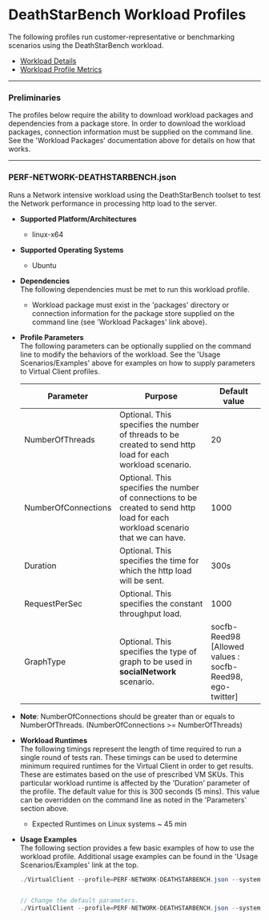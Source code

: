 ﻿# DeathStarBench Workload Profiles
The following profiles run customer-representative or benchmarking scenarios using the DeathStarBench workload.  

* [Workload Details](./DeathStarBench.md)  
* [Workload Profile Metrics](./DeathStarBenchMetrics.md)  


-----------------------------------------------------------------------

### Preliminaries
The profiles below require the ability to download workload packages and dependencies from a package store. In order to download the workload packages, connection information 
must be supplied on the command line. See the 'Workload Packages' documentation above for details on how that works.

-----------------------------------------------------------------------

### PERF-NETWORK-DEATHSTARBENCH.json
Runs a Network intensive workload using the DeathStarBench toolset to test the Network performance in processing http load to the server.

* **Supported Platform/Architectures**
  * linux-x64

* **Supported Operating Systems**
   * Ubuntu

* **Dependencies**  
  The following dependencies must be met to run this workload profile.

  * Workload package must exist in the 'packages' directory or connection information for the package store supplied on the command line (see 'Workload Packages' link above).

* **Profile Parameters**  
  The following parameters can be optionally supplied on the command line to modify the behaviors of the workload. See the 'Usage Scenarios/Examples' above for examples on how to supply parameters to 
  Virtual Client profiles.

  | Parameter                 | Purpose                                                                         | Default value |
  |---------------------------|---------------------------------------------------------------------------------|---------------|
  | NumberOfThreads           | Optional. This specifies the number of threads to be created to send http load for each workload scenario. | 20
  | NumberOfConnections        | Optional. This specifies the number of connections to be created to send http load for each workload scenario that we can have. | 1000
  | Duration                   | Optional. This specifies the time for which the http load will be sent. | 300s
  | RequestPerSec          | Optional. This specifies the constant throughput load. | 1000 
  | GraphType           | Optional. This specifies the type of graph to be used in **socialNetwork** scenario. | socfb-Reed98 [Allowed values : socfb-Reed98, ego-twitter] |

* **Note**: NumberOfConnections should be greater than or equals to NumberOfThreads. (NumberOfConnections >= NumberOfThreads) 


* **Workload Runtimes**  
  The following timings represent the length of time required to run a single round of tests ran. These timings can be used to determine
  minimum required runtimes for the Virtual Client in order to get results. These are estimates based on the use of prescribed VM SKUs.
  This particular workload runtime is affected by the 'Duration' parameter of the  profile. The default value for this
  is 300 seconds (5 mins). This value can be overridden on the command line as noted in the 'Parameters' section above.

  * Expected Runtimes on Linux systems ~ 45 min

* **Usage Examples**  
  The following section provides a few basic examples of how to use the workload profile. Additional usage examples can be found in the
  'Usage Scenarios/Examples' link at the top.


  ```csharp
  ./VirtualClient --profile=PERF-NETWORK-DEATHSTARBENCH.json --system=Azure --timeout=180 --layout="{Path to layout file}" --packageStore="{BlobConnectionString|SAS Uri}" 


  // Change the default parameters.
  ./VirtualClient --profile=PERF-NETWORK-DEATHSTARBENCH.json --system=Azure --timeout=1440 --layout="{Path to layout file}" --packageStore="{BlobConnectionString|SAS Uri}" --parameters=Duration=60s,,,NumberOfThreads=2,,,NumberOfConnections=100
  ```
